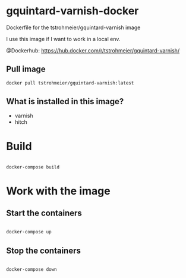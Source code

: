 # gquintard-varnish-docker
Dockerfile for the tstrohmeier/gquintard-varnish image

I use this image if I want to work in a local env.

@Dockerhub: https://hub.docker.com/r/tstrohmeier/gquintard-varnish/

## Pull image

``` bash
docker pull tstrohmeier/gquintard-varnish:latest

```

## What is installed in this image?
* varnish
* hitch


# Build


``` bash

docker-compose build

```

# Work with the image


## Start the containers

``` bash

docker-compose up

```


## Stop the containers

``` bash

docker-compose down

```